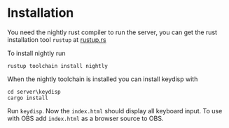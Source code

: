 # Installation

You need the nightly rust compiler to run the server, you can get the rust installation tool ```rustup``` at [rustup.rs](https://rustup.rs/)


To install nightly run
```
rustup toolchain install nightly
```

When the nightly toolchain is installed you can install keydisp with
```
cd server\keydisp
cargo install
```

Run ```keydisp```. Now the ```index.html``` should display all keyboard input. To use with OBS add ```index.html``` as a browser source to OBS.